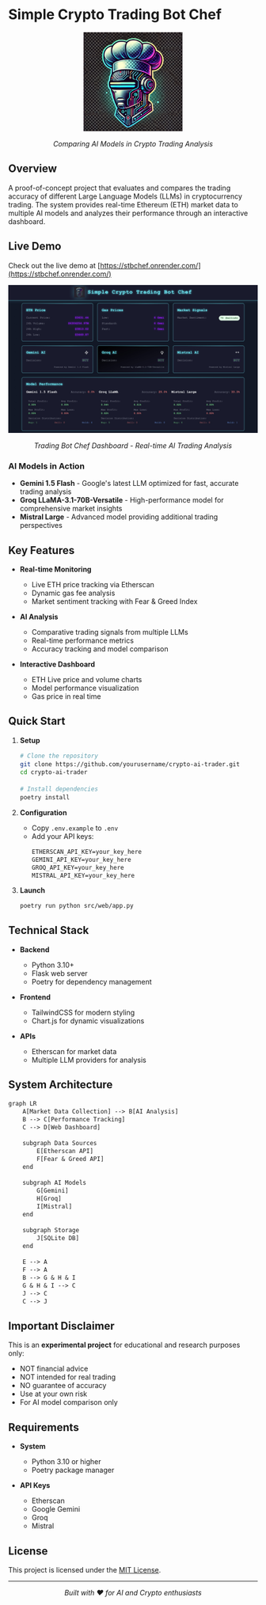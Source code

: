 # Simple Crypto Trading Bot Chef

<div align="center">
  <img src="src/web/static/robot.webp" alt="Trading Bot Chef Logo" width="200"/>
  <p><em>Comparing AI Models in Crypto Trading Analysis</em></p>
</div>

## Overview

A proof-of-concept project that evaluates and compares the trading accuracy of different Large Language Models (LLMs) in cryptocurrency trading. The system provides real-time Ethereum (ETH) market data to multiple AI models and analyzes their performance through an interactive dashboard.

## Live Demo

Check out the live demo at [https://stbchef.onrender.com/](https://stbchef.onrender.com/)

<div align="center">
  <img src="src/web/static/website.jpg" alt="Trading Bot Chef Dashboard" width="800"/>
  <p><em>Trading Bot Chef Dashboard - Real-time AI Trading Analysis</em></p>
</div>

### AI Models in Action

- **Gemini 1.5 Flash** - Google's latest LLM optimized for fast, accurate trading analysis
- **Groq LLaMA-3.1-70B-Versatile** - High-performance model for comprehensive market insights
- **Mistral Large** - Advanced model providing additional trading perspectives

## Key Features

- **Real-time Monitoring**
  - Live ETH price tracking via Etherscan
  - Dynamic gas fee analysis
  - Market sentiment tracking with Fear & Greed Index

- **AI Analysis**
  - Comparative trading signals from multiple LLMs
  - Real-time performance metrics
  - Accuracy tracking and model comparison

- **Interactive Dashboard**
  - ETH Live price and volume charts
  - Model performance visualization
  - Gas price in real time

## Quick Start

1. **Setup**
   ```bash
   # Clone the repository
   git clone https://github.com/yourusername/crypto-ai-trader.git
   cd crypto-ai-trader

   # Install dependencies
   poetry install
   ```

2. **Configuration**
   - Copy `.env.example` to `.env`
   - Add your API keys:
     ```env
     ETHERSCAN_API_KEY=your_key_here
     GEMINI_API_KEY=your_key_here
     GROQ_API_KEY=your_key_here
     MISTRAL_API_KEY=your_key_here
     ```

3. **Launch**
   ```bash
   poetry run python src/web/app.py
   ```

## Technical Stack

- **Backend**
  - Python 3.10+
  - Flask web server
  - Poetry for dependency management

- **Frontend**
  - TailwindCSS for modern styling
  - Chart.js for dynamic visualizations

- **APIs**
  - Etherscan for market data
  - Multiple LLM providers for analysis

## System Architecture

```mermaid
graph LR
    A[Market Data Collection] --> B[AI Analysis]
    B --> C[Performance Tracking]
    C --> D[Web Dashboard]
    
    subgraph Data Sources
        E[Etherscan API]
        F[Fear & Greed API]
    end
    
    subgraph AI Models
        G[Gemini]
        H[Groq]
        I[Mistral]
    end
    
    subgraph Storage
        J[SQLite DB]
    end
    
    E --> A
    F --> A
    B --> G & H & I
    G & H & I --> C
    J --> C
    C --> J
```

## Important Disclaimer

This is an **experimental project** for educational and research purposes only:

- NOT financial advice
- NOT intended for real trading
- NO guarantee of accuracy
- Use at your own risk
- For AI model comparison only

## Requirements

- **System**
  - Python 3.10 or higher
  - Poetry package manager

- **API Keys**
  - Etherscan
  - Google Gemini
  - Groq
  - Mistral

## License

This project is licensed under the [MIT License](LICENSE).

---
<div align="center">
  <em>Built with ❤️ for AI and Crypto enthusiasts</em>
</div>